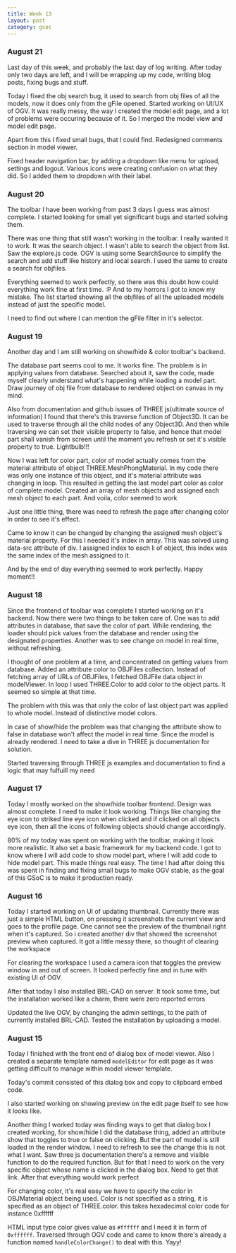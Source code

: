 ```yaml
---
title: Week 13
layout: post
category: gsoc
---
```


<p class="lead">

</p>
  
<div class="accordion">

<h3>August 21</h3>
<div>
<p>Last day of this week, and probably the last day of log writing. After today only two days are left, and I will be wrapping up my code, writing blog posts, fixing bugs and stuff.</p>
<p>Today I fixed the obj search bug, it used to search from obj files of all the models, now it does only from the gFile opened. Started working on UI/UX of OGV. It was really messy, the way I created the model edit page, and a lot of problems were occuring because of it. So I merged the model view and model edit page.</p>
<p>Apart from this I fixed small bugs, that I could find. Redesigned comments section in model viewer.</p>
<p>Fixed header navigation bar, by adding a dropdown like menu for upload, settings and logout. Various icons were creating confusion on what they did. So I added them to dropdown with their label.</p>
</div>

<h3>August 20</h3>
<div>
<p>The toolbar I have been working from past 3 days I guess was almost complete. I started looking for small yet significant bugs and started solving them.</p>
<p>There was one thing that still wasn't working in the toolbar. I really wanted it to work. It was the search object. I wasn't able to search the object from list. Saw the explore.js code. OGV is using some SearchSource to simplify the search and add stuff like history and local search. I used the same to create a search for objfiles.</p>
<p>Everything seemed to work perfectly, so there was this doubt how could everything work fine at first time. :P And to my horrors I got to know my mistake. The list started showing all the objfiles of all the uploaded models instead of just the specific model.</p>
<p>I need to find out where I can mention the gFile filter in it's selector.</p>
</div>

<h3>August 19</h3>
<div>
<p>Another day and I am still working on show/hide & color toolbar's backend.</p>
<p>The database part seems cool to me. It works fine. The problem is in applying values from database. Searched about it, saw the code, made myself clearly understand what's happening while loading a model part. Draw journey of obj file from database to rendered object on canvas in my mind.</p>
<p>Also from documentation and github issues of THREE js(ultimate source of information) I found that there's this traverse function of Object3D. It can be used to traverse through all the child nodes of any Object3D. And then while traversing we can set their visible property to false, and hence that model part shall vanish from screen until the moment you refresh or set it's visible property to true. Lightbulb!!!</p>
<p>Now I was left for color part, color of model actually comes from the material attribute of object THREE.MeshPhongMaterial. In my code there was only one instance of this object, and it's material attribute was changing in loop. This resulted in getting the last model part color as color of complete model. Created an array of mesh objects and assigned each mesh object to each part. And voila, color seemed to work</p>
<p>Just one little thing, there was need to refresh the page after changing color in order to see it's effect.</p>
<p>Came to know it can be changed by changing the assigned mesh object's material property. For this I needed it's index in array. This was solved using data-src attribute of div. I assigned index to each li of object, this index was the same index of the mesh assigned to it.</p>
<p>And by the end of day everything seemed to work perfectly. Happy moment!!</p>
</div>

<h3>August 18</h3>
<div>
<p>Since the frontend of toolbar was complete I started working on it's backend. Now there were two things to be taken care of. One was to add attributes in database, that save the color of part. While rendering, the loader should pick values from the database and render using the designated properties. Another was to see change on model in real time, without refreshing.</p>
<p>I thought of one problem at a time, and concentrated on getting values from database. Added an attribute color to OBJFiles collection. Instead of fetching array of URLs of OBJFiles, I fetched OBJFile data object in modelViewer. In loop I used THREE.Color to add color to the object parts. It seemed so simple at that time.</p>
<p>The problem with this was that only the color of last object part was applied to whole model. Instead of distinctive model colors.</p>
<p>In case of show/hide the problem was that changing the attribute show to false in database won't affect the model in real time. Since the model is already rendered. I need to take a dive in THREE js documentation for solution.</p>
<p>Started traversing through THREE js examples and documentation to find a logic that may fulfuill my need</p>
</div>

<h3>August 17</h3>
<div>
<p>Today I mostly worked on the show/hide toolbar frontend. Design was almost complete. I need to make it look working. Things like changing the eye icon to striked line eye icon when clicked and if clicked on all objects eye icon, then all the icons of following objects should change accordingly.</p>
<p>80% of my today was spent on working with the toolbar, making it look more realistic. It also set a basic framework for my backend code. I got to know where I will add code to show model part, where I will add code to hide model part. This made things real easy. The time I had after doing this was spent in finding and fixing small bugs to make OGV stable, as the goal of this GSoC is to make it production ready.</p>
</div>

<h3>August 16</h3>
<div>
<p>Today I started working on UI of updating thumbnail. Currently there was just a simple HTML button, on pressing it screenshots the current view and goes to the profile page. One cannot see the preview of the thumbnail right when it's captured. So i created another div that showed the screenshot preview when captured. It got a little messy there, so thought of clearing the workspace</p>
<p>For clearing the workspace I used a camera icon that toggles the preview window in and out of screen. It looked perfectly fine and in tune with existing UI of OGV.</p>
<p>After that today I also installed BRL-CAD on server. It took some time, but the installation worked like a charm, there were zero reported errors</p>
<p>Updated the live OGV, by changing the admin settings, to the path of currently installed BRL-CAD. Tested the installation by uploading a model. </p>
</div>

<h3>August 15</h3>
<div>
<p>Today I finished with the front end of dialog box of model viewer. Also I created a separate template named <code>modelEditor</code> for edit page as it was getting difficult to manage within model viewer template.</p>
<p>Today's commit consisted of this dialog box and copy to clipboard embed code.</p>
<p>I also started working on showing preview on the edit page itself to see how it looks like.</p>
<p>Another thing I worked today was finding ways to get that dialog box I created working, for show/hide I did the database thing, added an attribute show that toggles to true or false on clicking. But the part of model is still loaded in the render window. I need to refresh to see the change this is not what I want. Saw three js documentation there's a remove and visible function to do the required function. But for that I need to work on the very specific object whose name is clicked in the dialog box. Need to get that link. After that everything would work perfect</p>
<p>For changing color, it's real easy we have to specify the color in OBJMaterial object being used. Color is not specified as a string, it is specified as an object of THREE.color. this takes hexadecimal color code for instance 0xffffff</p>
<p>HTML input type color gives value as <code>#ffffff</code> and I need it in form of <code>0xffffff</code>. Traversed through OGV code and came to know there's already a function named <code>handleColorChange()</code> to deal with this. Yayy! </p>
</div>

</div>
